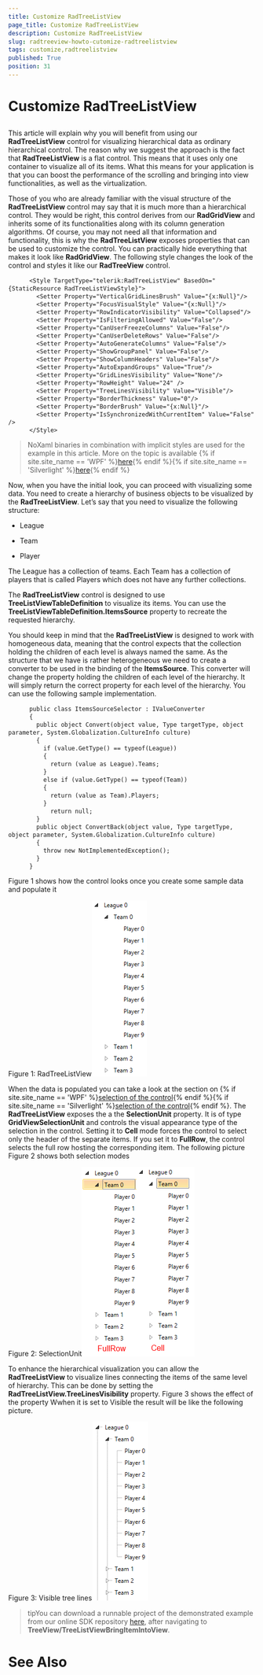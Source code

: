 ```yaml
---
title: Customize RadTreeListView
page_title: Customize RadTreeListView
description: Customize RadTreeListView
slug: radtreeview-howto-cutomize-radtreelistview
tags: customize,radtreelistview
published: True
position: 31
---
```


# Customize RadTreeListView



## 

This article will explain why you will benefit from using our __RadTreeListView__ control for visualizing hierarchical data as ordinary hierarchical control. The reason why we suggest the approach is the fact that __RadTreeListView__ is a flat control. This means that it uses only one container to visualize all of its items. What this means for your application is that you can boost the performance of the scrolling and bringing into view functionalities, as well as the virtualization.
        

Those of you who are already familiar with the visual structure of the __RadTreeListView__ control may say that it is much more than a hierarchical control. They would be right, this control derives from our __RadGridView__ and inherits some of its functionalities along with its column generation algorithms. Of course, you may not need all that information and functionality, this is why the __RadTreeListView__ exposes properties that can be used to customize the control. You can practically hide everything that makes it look like __RadGridView__. The following style changes the look of the control and styles it like our __RadTreeView__ control.
        

	
          <Style TargetType="telerik:RadTreeListView" BasedOn="{StaticResource RadTreeListViewStyle}">
            <Setter Property="VerticalGridLinesBrush" Value="{x:Null}"/>
            <Setter Property="FocusVisualStyle" Value="{x:Null}"/>
            <Setter Property="RowIndicatorVisibility" Value="Collapsed"/>
            <Setter Property="IsFilteringAllowed" Value="False"/>
            <Setter Property="CanUserFreezeColumns" Value="False"/>
            <Setter Property="CanUserDeleteRows" Value="False"/>
            <Setter Property="AutoGenerateColumns" Value="False"/>
            <Setter Property="ShowGroupPanel" Value="False"/>
            <Setter Property="ShowColumnHeaders" Value="False"/>
            <Setter Property="AutoExpandGroups" Value="True"/>
            <Setter Property="GridLinesVisibility" Value="None"/>
            <Setter Property="RowHeight" Value="24" />
            <Setter Property="TreeLinesVisibility" Value="Visible"/>
            <Setter Property="BorderThickness" Value="0"/>
            <Setter Property="BorderBrush" Value="{x:Null}"/>
            <Setter Property="IsSynchronizedWithCurrentItem" Value="False" />
          </Style>



>NoXaml binaries in combination with implicit styles are used for the example in this article. More on the topic is available
            {% if site.site_name == 'WPF' %}[here](http://www.telerik.com/help/wpf/styling-apperance-implicit-styles-overview.html){% endif %}{% if site.site_name == 'Silverlight' %}[here](http://www.telerik.com/help/silverlight/styling-apperance-implicit-styles-overview.html){% endif %}

Now, when you have the initial look, you can proceed with visualizing some data. You need to create a hierarchy of business objects to be visualized by the __RadTreeListView__. Let’s say that you need to visualize the following structure:
        

* League

* Team

* Player

The League has a collection of teams. Each Team has a collection of players that is called Players which does not have any further collections.

The __RadTreeListView__ control is designed to use __TreeListViewTableDefinition__ to visualize its items. You can use the __TreeListViewTableDefinition.ItemsSource__ property to recreate the requested hierarchy.
        

You should keep in mind that the __RadTreeListView__ is designed to work with homogeneous data, meaning that the control expects that the collection holding the children of each level is always named the same. As the structure that we have is rather heterogeneous we need to create a converter to be used in the binding of the __ItemsSource__. This converter will change the property holding the children of each level of the hierarchy. It will simply return the correct property for each level of the hierarchy. You can use the following sample implementation.
        

	
          public class ItemsSourceSelector : IValueConverter
          {
            public object Convert(object value, Type targetType, object parameter, System.Globalization.CultureInfo culture)
            {
              if (value.GetType() == typeof(League))
              {
                return (value as League).Teams;
              }
              else if (value.GetType() == typeof(Team))
              {
                return (value as Team).Players;
              }
                return null;
            }
            public object ConvertBack(object value, Type targetType, object parameter, System.Globalization.CultureInfo culture)
            {
              throw new NotImplementedException();
            }
          }



Figure 1 shows how the control looks once you create some sample data and populate it

Figure 1: RadTreeListView![Rad Tree View How To Customize Rad Tree List View](images/RadTreeView_HowToCustomizeRadTreeListView.png)

When the data is populated you can take a look at the section on
          {% if site.site_name == 'WPF' %}[selection of the control](http://www.telerik.com/help/wpf/radtreelistview-features-selection.html){% endif %}{% if site.site_name == 'Silverlight' %}[selection of the control](http://www.telerik.com/help/silverlight/radtreelistview-features-selection.html){% endif %}. The  __RadTreeListView__ exposes the a the  __SelectionUnit__ property. It is of type __GridViewSelectionUnit__ and controls the visual appearance type of the selection in the control. Setting it to __Cell__ mode forces the control to select only  the header of the separate items. If you set it to __FullRow__, the control selects the full row hosting the corresponding item. The following picture Figure 2 shows both selection modes
          

Figure 2: SelectionUnit![Rad Tree View How To Customize Rad Tree List View Selection Unit](images/RadTreeView_HowToCustomizeRadTreeListView_SelectionUnit.png)

To enhance the hierarchical visualization you can allow the __RadTreeListView__ to visualize lines connecting the items of the same level of hierarchy. This can be done by setting the __RadTreeListView.TreeLinesVisibility__ property. Figure 3 shows the effect of the property Wwhen it is set to Visible the result will be like the following picture.
        

Figure 3: Visible tree lines![Rad Tree View How To Customize Rad Tree List View Visible Tree Lines](images/RadTreeView_HowToCustomizeRadTreeListView_VisibleTreeLines.png)

>tipYou can download a runnable project of the demonstrated example from our online SDK repository
            [here](https://github.com/telerik/xaml-sdk), after navigating to __TreeView/TreeListViewBringItemIntoView__.
          

# See Also

